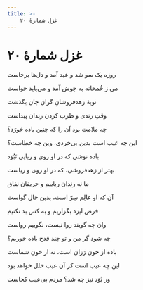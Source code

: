 ```yaml
---
title: >-
    غزل شمارهٔ ۲۰
---
```

# غزل شمارهٔ ۲۰

<div class="b" id="bn1"><div class="m1"><p>روزه یک سو شد و عید آمد و دل‌ها برخاست</p></div>
<div class="m2"><p>می ز خُمخانه به جوش آمد و می‌باید خواست</p></div></div>
<div class="b" id="bn2"><div class="m1"><p>نوبهٔ زهدفروشانِ گران جان بگذشت</p></div>
<div class="m2"><p>وقتِ رندی و طرب کردن رندان پیداست</p></div></div>
<div class="b" id="bn3"><div class="m1"><p>چه ملامت بود آن را که چنین باده خورَد؟</p></div>
<div class="m2"><p>این چه عیب است بدین بی‌خردی، وین چه خطاست؟</p></div></div>
<div class="b" id="bn4"><div class="m1"><p>باده نوشی که در او روی و ریایی نَبُوَد</p></div>
<div class="m2"><p>بهتر از زهدفروشی، که در او روی و ریاست</p></div></div>
<div class="b" id="bn5"><div class="m1"><p>ما نه رندان ریاییم و حریفان نفاق</p></div>
<div class="m2"><p>آن که او عالِم سِرّ است، بدین حال گواست</p></div></div>
<div class="b" id="bn6"><div class="m1"><p>فرض ایزد بگزاریم و به کس بد نکنیم</p></div>
<div class="m2"><p>وان چه گویند روا نیست، نگوییم رواست</p></div></div>
<div class="b" id="bn7"><div class="m1"><p>چه شود گر من و تو چند قدح باده خوریم؟</p></div>
<div class="m2"><p>باده از خون رَزان است، نه از خون شماست</p></div></div>
<div class="b" id="bn8"><div class="m1"><p>این چه عیب است کز آن عیب خلل خواهد بود</p></div>
<div class="m2"><p>ور بُوَد نیز چه شد؟ مردم بی‌عیب کجاست</p></div></div>
